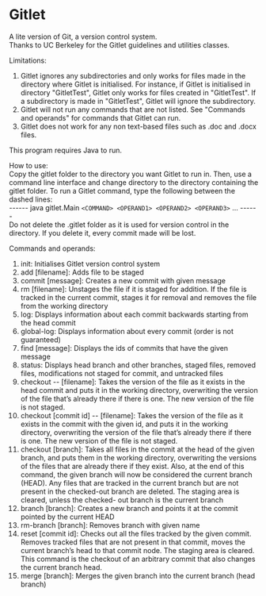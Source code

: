 # Gitlet
A lite version of Git, a version control system.  
Thanks to UC Berkeley for the Gitlet guidelines and utilities classes.

Limitations:
1) Gitlet ignores any subdirectories and only works for files made in the directory where Gitlet is initialised. For instance, if Gitlet is initialised in directory "GitletTest", Gitlet only works for files created in "GitletTest". If a subdirectory is made in "GitletTest", Gitlet will ignore the subdirectory.
2) Gitlet will not run any commands that are not listed. See "Commands and operands" for commands that Gitlet can run.
3) Gitlet does not work for any non text-based files such as .doc and .docx files. 

This program requires Java to run.

How to use:  
Copy the gitlet folder to the directory you want Gitlet to run in. Then, use a command line interface and change directory to the directory containing the gitlet folder.
To run a Gitlet command, type the following between the dashed lines:   
------  java gitlet.Main `<COMMAND> <OPERAND1> <OPERAND2> <OPERAND3>` ...  ------  
Do not delete the .gitlet folder as it is used for version control in the directory. If you delete it, every commit made will be lost.  

Commands and operands:
1) init: Initialises Gitlet version control system
2) add [filename]: Adds file to be staged
3) commit [message]: Creates a new commit with given message
4) rm [filename]: Unstages the file if it is staged for addition. If the file is tracked in the current commit, stages it for removal and removes the file from the                         working directory
5) log: Displays information about each commit backwards starting from the head commit
6) global-log: Displays information about every commit (order is not guaranteed)
7) find [message]: Displays the ids of commits that have the given message
8) status: Displays head branch and other branches, staged files, removed files, modifications not staged for commit, and untracked files
9) checkout -- [filename]: Takes the version of the file as it exists in the head commit and puts it in the working directory, overwriting the version of the file that’s                            already there if there is one. The new version of the file is not staged.
10) checkout [commit id] -- [filename]: Takes the version of the file as it exists in the commit with the given id, and puts it in the working directory, overwriting the                                         version of the file that’s already there if there is one. The new version of the file is not staged.
11) checkout [branch]: Takes all files in the commit at the head of the given branch, and puts them in the working directory, overwriting the versions of the files that                        are already there if they exist. Also, at the end of this command, the given branch will now be considered the current branch (HEAD). Any files                          that are tracked in the current branch but are not present in the checked-out branch are deleted. The staging area is cleared, unless the checked-                        out branch is the current branch
12) branch [branch]: Creates a new branch and points it at the commit pointed by the current HEAD
13) rm-branch [branch]: Removes branch with given name
14) reset [commit id]: Checks out all the files tracked by the given commit. Removes tracked files that are not present in that commit, moves the current branch’s head                          to that commit node. The staging area is cleared. This command is the checkout of an arbitrary commit that also changes the current branch head.
15) merge [branch]: Merges the given branch into the current branch (head branch)
